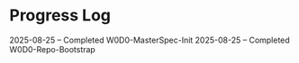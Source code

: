 # Progress Log

2025-08-25 – Completed W0D0-MasterSpec-Init
2025-08-25 – Completed W0D0-Repo-Bootstrap

